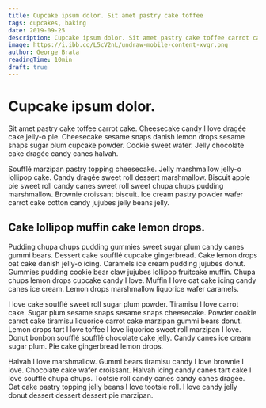 ```yaml
---
title: Cupcake ipsum dolor. Sit amet pastry cake toffee
tags: cupcakes, baking
date: 2019-09-25
description: Cupcake ipsum dolor. Sit amet pastry cake toffee carrot cake. Cheesecake candy I love dragée cake jelly-o pie. Cheesecake sesame snaps danish lemon drops sesame snaps sugar plum cupcake powder. Cookie sweet wafer. Jelly chocolate cake dragée candy canes halvah.
image: https://i.ibb.co/L5cV2nL/undraw-mobile-content-xvgr.png
author: George Brata
readingTime: 10min
draft: true
---
```


# Cupcake ipsum dolor.

Sit amet pastry cake toffee carrot cake. Cheesecake candy I love dragée cake jelly-o pie. Cheesecake sesame snaps danish lemon drops sesame snaps sugar plum cupcake powder. Cookie sweet wafer. Jelly chocolate cake dragée candy canes halvah.

Soufflé marzipan pastry topping cheesecake. Jelly marshmallow jelly-o lollipop cake. Candy dragée sweet roll dessert marshmallow. Biscuit apple pie sweet roll candy canes sweet roll sweet chupa chups pudding marshmallow. Brownie croissant biscuit. Ice cream pastry powder wafer carrot cake cotton candy jujubes jelly beans jelly.

## Cake lollipop muffin cake lemon drops.

Pudding chupa chups pudding gummies sweet sugar plum candy canes gummi bears. Dessert cake soufflé cupcake gingerbread. Cake lemon drops oat cake danish jelly-o icing. Caramels ice cream pudding jujubes donut. Gummies pudding cookie bear claw jujubes lollipop fruitcake muffin. Chupa chups lemon drops cupcake candy I love. Muffin I love oat cake icing candy canes ice cream. Lemon drops marshmallow liquorice wafer caramels.

I love cake soufflé sweet roll sugar plum powder. Tiramisu I love carrot cake. Sugar plum sesame snaps sesame snaps cheesecake. Powder cookie carrot cake tiramisu liquorice carrot cake marzipan gummi bears donut. Lemon drops tart I love toffee I love liquorice sweet roll marzipan I love. Donut bonbon soufflé soufflé chocolate cake jelly. Candy canes ice cream sugar plum. Pie cake gingerbread lemon drops.

Halvah I love marshmallow. Gummi bears tiramisu candy I love brownie I love. Chocolate cake wafer croissant. Halvah icing candy canes tart cake I love soufflé chupa chups. Tootsie roll candy canes candy canes dragée. Oat cake pastry topping jelly beans I love tootsie roll. I love candy jelly donut dessert dessert dessert pie marzipan.
